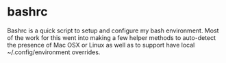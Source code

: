 # bashrc

Bashrc is a quick script to setup and configure my bash environment. Most of the work for this went into making a few helper methods to auto-detect the presence of Mac OSX or Linux as well as to support have local ~/.config/environment overrides.

